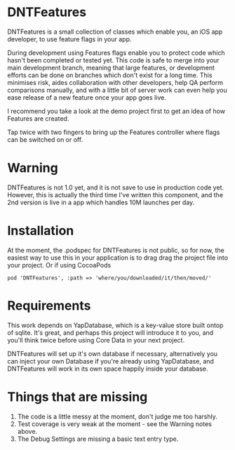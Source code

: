 DNTFeatures
===========

DNTFeatures is a small collection of classes which enable you, an iOS app developer, to use feature flags in your app.

During development using Features flags enable you to protect code which hasn't been completed or tested yet. This code is safe to merge into your main development branch, meaning that large features, or development efforts can be done on branches which don't exist for a long time. This minimises risk, aides collaboration with other developers, help QA perform comparisons manually, and with a little bit of server work can even help you ease release of a new feature once your app goes live.

I recommend you take a look at the demo project first to get an idea of how Features are created.

Tap twice with two fingers to bring up the Features controller where flags can be switched on or off.


Warning
=======
DNTFeatures is not 1.0 yet, and it is not save to use in production code yet. However, this is actually the third time I've written this component, and the 2nd version is live in a app which handles 10M launches per day.

Installation
============
At the moment, the .podspec for DNTFeatures is not public, so for now, the easiest way to use this in your application is to drag drag the project file into your project. Or if using CocoaPods

    pod 'DNTFeatures', :path => 'where/you/downloaded/it/then/moved/'


Requirements
============

This work depends on YapDatabase, which is a key-value store built ontop of sqlite. It's great, and perhaps this project will introduce it to you, and you'll think twice before using Core Data in your next project.

DNTFeatures will set up it's own database if necessary, alternatively you can inject your own Database if you're already using YapDatabase, and DNTFeatures will work in its own space happily inside your database.

Things that are missing
=======================

1. The code is a little messy at the moment, don't judge me too harshly.
2. Test coverage is very weak at the moment - see the Warning notes above.
3. The Debug Settings are missing a basic text entry type.
